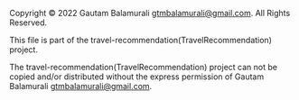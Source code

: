 Copyright © 2022 Gautam Balamurali gtmbalamurali@gmail.com. All Rights Reserved.

This file is part of the travel-recommendation(TravelRecommendation) project.

The travel-recommendation(TravelRecommendation) project can not be copied and/or distributed without the express permission of Gautam Balamurali gtmbalamurali@gmail.com.
